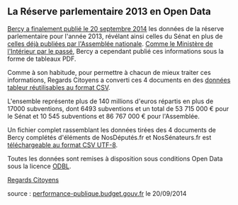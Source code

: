 ## La Réserve parlementaire 2013 en Open Data

[Bercy a finalement publié le 20 septembre 2014](http://www.performance-publique.budget.gouv.fr/documents-budgetaires/lois-projets-lois-documents-annexes-annee/exercice-2013/projet-loi-reglement-rap-2013#.VB2Sb32-jMI) les données de la réserve parlementaire pour l'année 2013, révélant ainsi celles du Sénat en plus de [celles déjà publiées par l'Assemblée nationale](https://github.com/regardscitoyens/reserveparlementaire_parser). [Comme le Ministère de l'Intérieur par le passé](http://www.regardscitoyens.org/open-data-sur-la-reserve-parlementaire-2011-des-collectivites-territoriale/), Bercy a cependant publié ces informations sous la forme de tableaux PDF.

Comme à son habitude, pour permettre à chacun de mieux traiter ces informations, Regards Citoyens a converti ces 4 documents en des [données tableur réutilisables au format CSV](https://github.com/regardscitoyens/Reserve-parlementaire-Bercy/tree/master/data).

L'ensemble représente plus de 140 millions d'euros répartis en plus de 17000 subventions, dont 6493 subventions et un total de 53 715 000 € pour le Sénat et 10 545 subventions et 86 767 000 € pour l'Assemblée.

Un fichier complet rassemblant les données tirées des 4 documents de Bercy complétés d'éléments de NosDéputés.fr et NosSénateurs.fr est [téléchargeable au format CSV UTF-8](https://raw.githubusercontent.com/regardscitoyens/Reserve-parlementaire-Senat/master/data/1409-S%C3%A9nat-r%C3%A9serve-2013.csv).

Toutes les données sont remises à disposition sous conditions Open Data sous la licence [ODBL](http://www.vvlibri.org/fr/licence/odbl/10/fr/legalcode).

[Regards Citoyens](http://www.regardscitoyens.org)

source : [performance-publique.budget.gouv.fr](http://www.performance-publique.budget.gouv.fr/documents-budgetaires/lois-projets-lois-documents-annexes-annee/exercice-2013/projet-loi-reglement-rap-2013#.VB2Sb32-jMI) le 20/09/2014
